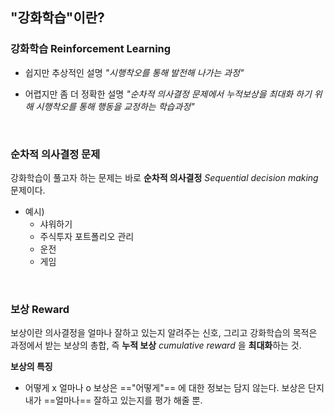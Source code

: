 ## "강화학습"이란?

### 강화학습 Reinforcement Learning 

- 쉽지만 추상적인 설명 
	*"시행착오를 통해 발전해 나가는 과정"*

- 어렵지만 좀 더 정확한 설명 
	*"순차적 의사결정 문제에서 누적보상을 최대화 하기 위해 시행착오를 통해 행동을 교정하는 학습과정"*

<br>

### 순차적 의사결정 문제

강화학습이 풀고자 하는 문제는 바로 **순차적 의사결정** *Sequential decision making* 문제이다.

- 예시)
	-  샤워하기
	- 주식투자 포트폴리오 관리
	- 운전
	- 게임

<br>

### 보상 Reward

보상이란 의사결정을 얼마나 잘하고 있는지 알려주는 신호, 그리고 강화학습의 목적은 과정에서 받는 보상의 총합, 즉 **누적 보상** *cumulative reward* 을 **최대화**하는 것.
 
**보상의 특징**
 - 어떻게 x 얼마나 o 
	 보상은 =="어떻게"== 에 대한 정보는 담지 않는다. 보상은 단지 내가 ==얼마나== 잘하고 있는지를 평가 해줄 뿐.
